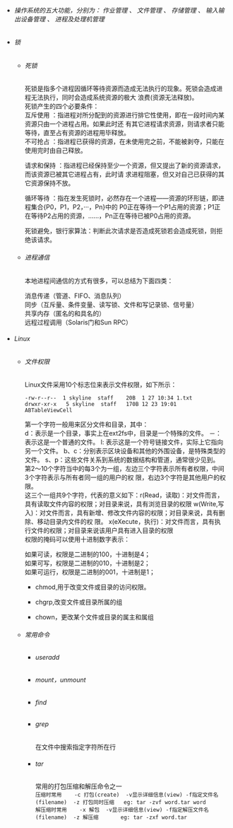 ###### 

* ###### 操作系统的五大功能，分别为： 作业管理 、 文件管理 、 存储管理 、 输入输出设备管理 、 进程及处理机管理
* ###### 锁

  * ###### 死锁

    死锁是指多个进程因循环等待资源而造成无法执行的现象。死锁会造成进程无法执行，同时会造成系统资源的极大 浪费\(资源无法释放\)。  
    死锁产生的四个必要条件：  
    互斥使用 ：指进程对所分配到的资源进行排它性使用，即在一段时间内某资源只由一个进程占用。如果此时还 有其它进程请求资源，则请求者只能等待，直至占有资源的进程用毕释放。  
    不可抢占 ：指进程已获得的资源，在未使用完之前，不能被剥夺，只能在使用完时由自己释放。

    请求和保持 ：指进程已经保持至少一个资源，但又提出了新的资源请求，而该资源已被其它进程占有，此时请 求进程阻塞，但又对自己已获得的其它资源保持不放。

    循环等待 ：指在发生死锁时，必然存在一个进程——资源的环形链，即进程集合{P0，P1，P2，···，Pn}中的 P0正在等待一个P1占用的资源；P1正在等待P2占用的资源，……，Pn正在等待已被P0占用的资源。

    死锁避免，银行家算法：判断此次请求是否造成死锁若会造成死锁，则拒绝该请求。

  * ###### 进程通信

    本地进程间通信的方式有很多，可以总结为下面四类：

    消息传递（管道、FIFO、消息队列）  
    同步（互斥量、条件变量、读写锁、文件和写记录锁、信号量）  
    共享内存（匿名的和具名的）  
    远程过程调用（Solaris门和Sun RPC）
* ###### Linux

  * ###### 文件权限

    Linux文件采用10个标志位来表示文件权限，如下所示：

    `-rw-r--r--  1 skyline  staff    20B  1 27 10:34 1.txt         
    drwxr-xr-x   5 skyline  staff   170B 12 23 19:01 ABTableViewCell`

    第一个字符一般用来区分文件和目录，其中：  
    d：表示是一个目录，事实上在ext2fs中，目录是一个特殊的文件。 －：表示这是一个普通的文件。 l: 表示这是一个符号链接文件，实际上它指向另一个文件。 b、c：分别表示区块设备和其他的外围设备，是特殊类型的文件。 s、p：这些文件关系到系统的数据结构和管道，通常很少见到。  
    第2～10个字符当中的每3个为一组，左边三个字符表示所有者权限，中间3个字符表示与所有者同一组的用户的权 限，右边3个字符是其他用户的权限。  
    这三个一组共9个字符，代表的意义如下：r\(Read，读取\)：对文件而言，具有读取文件内容的权限；对目录来说，具有浏览目录的权限 w\(Write,写入\)：对文件而言，具有新增、修改文件内容的权限；对目录来说，具有删除、移动目录内文件的权 限。 x\(eXecute，执行\)：对文件而言，具有执行文件的权限；对目录来说该用户具有进入目录的权限  
    权限的掩码可以使用十进制数字表示：

    如果可读，权限是二进制的100，十进制是4；  
    如果可写，权限是二进制的010，十进制是2；  
    如果可运行，权限是二进制的001，十进制是1；

    * chmod,用于改变文件或目录的访问权限。

    * chgrp,改变文件或目录所属的组

    * chown，更改某个文件或目录的属主和属组

  * ###### 常用命令

    * ###### useradd
    * ###### mount，unmount
    * ###### find
    * ###### grep

      在文件中搜索指定字符所在行

    * ###### tar

      常用的打包压缩和解压命令之一  
      `压缩时常用    -c 打包(create)  -v显示详细信息(view) -f指定文件名(filename)  -z 打包同时压缩  
      eg: tar -zvf word.tar word     
      解压缩时常用    -x 解包  -v显示详细信息(view) -f指定解压文件名(filename)  -z 解压缩      
      eg: tar -zxf word.tar`



